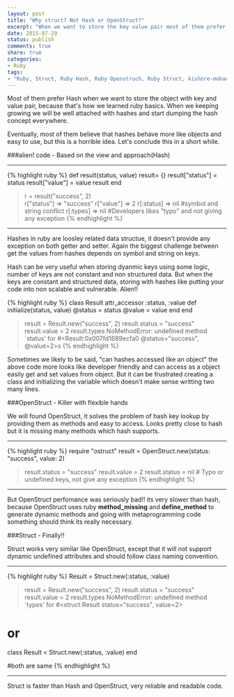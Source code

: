 ```yaml
---
layout: post
title: "Why struct? Not Hash or OpenStruct?"
excerpt: "When we want to store the key value pair most of them prefer Hash, because that is how we learned from the basic. But in real time compare to Hash and Openstruct, Struct works better than other key value storage."
date: 2015-07-29
status: publish
comments: true
share: true
categories:
- Ruby 
tags:
- "Ruby, Struct, Ruby Hash, Ruby Openstruch, Ruby Struct, kishore-mohan, kishore.M, difference between struct vs openstruct vs hash, Why Struct? Not Openstruct or Hash?"
---
```


Most of them prefer Hash when we want to store the object with key and value pair, because that's how we learned ruby basics. When we keeping growing we will be well attached with hashes and start dumping the hash concept everywhere.

Eventually, most of them believe that hashes behave more like objects and easy to use, but this is a horrible idea. Let's conclude this in a short while.

###alien! code - Based on the view and approach(Hash)
___
{% highlight ruby %}
def result(status, value)
  result= {}
  result["status"] = status
  result["value"] = value
  result
end

> r = result("success", 2)  
> r["status"] => "success"
> r["value"] => 2
> r[:status] => nil #symbol and string conflict
> r[:types] => nil #Developers likes "typo" and not giving any exception
{% endhighlight %}
___

Hashes in ruby are loosley related data structue, it doesn't provide any exception on both getter and setter. Again the biggest challenge between get the values from hashes depends on symbol and string on keys.


Hash can be very useful when storing dyanmic keys using some logic, number of keys are not constant and non structured data. But when the keys are constant and structured data, storing with hashes like putting your code into non scalable and vulnerable. Alien!! 

{% highlight ruby %}
class Result
  attr_accessor :status, :value
  def initialize(status, value)
    @status = status
    @value = value
  end
end

> result = Result.new("success", 2)
> result.status = "success"
> result.value = 2
> result.types 
NoMethodError: undefined method `status' for #<Result:0x007fd1689ecfa0 @status="success", @value=2>s
{% endhighlight %}

Sometimes we likely to be said, "can hashes accessed like an object" the above code more looks like developer friendly and can access as a object easily get and set values from object. But it can be frustrated creating a class and initializing the variable which doesn't make sense writting two many lines.

###OpenStruct - Killer with flexible hands

We will found OpenStruct, it solves the problem of hash key lookup by providing them as methods and easy to access. Looks pretty close to hash but it is missing many methods which hash supports.
___
{% highlight ruby %}
require "ostruct"
result = OpenStruct.new(status: "success", value: 2)

> result.status = "success"
> result.value = 2
> result.status = nil # Typo or undefined keys, not give any exception
{% endhighlight %}
___

But OpenStruct perfomance was seriously bad!! its very slower than hash, because OpenStruct uses ruby **method_missing** and **define_method** to generate dynamic methods and going with metaprogramming code something should think its really necessary. 

###Struct - Finally!!

Struct works very similar like OpenStruct, except that it will not support dynamic undefined attributes and should follow class naming convention.

___
{% highlight ruby %}
Result = Struct.new(:status, :value)

> result = Result.new("success", 2)
> result.status = "success"
> result.value = 2
> result.types 
NoMethodError: undefined method `types' for #<struct Result status="success", value=2>

# or 
class Result < Struct.new(:status, :value)
end

#both are same 
{% endhighlight %}

___

Struct is faster than Hash and OpenStruct, very reliable and readable code.




